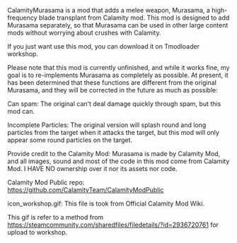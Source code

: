 CalamityMurasama is a mod that adds a melee weapon, Murasama, a high-frequency blade transplant from Calamity mod.
This mod is designed to add Murasama separately, so that Murasama can be used in other large content mods without worrying about crushes with Calamity.

If you just want use this mod, you can download it on Tmodloader workshop.

Please note that this mod is currently unfinished, and while it works fine, my goal is to re-implements Murasama as completely as possible.
At present, it has been determined that these functions are different from the original Murasama, and they will be corrected in the future as much as possible:

Can spam: The original can't deal damage quickly through spam, but this mod can.

Incomplete Particles: The original version will splash round and long particles from the target when it attacks the target, but this mod will only appear some round particles on the target.

Provide credit to the Calamity Mod: Murasama is made by Calamity Mod, and all images, sound and most of the code in this mod come from Calamity Mod. I HAVE NO ownership over it nor its assets nor code.

Calamity Mod Public repo: https://github.com/CalamityTeam/CalamityModPublic

icon_workshop.gif:
This file is took from Official Calamity Mod Wiki.

This gif is refer to a method from https://steamcommunity.com/sharedfiles/filedetails/?id=2936720761 for upload to workshop.
